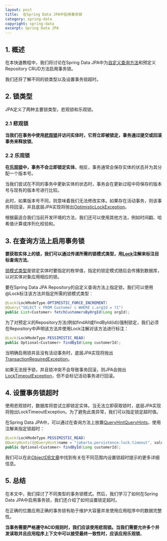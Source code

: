 ```yaml
---
layout: post
title:  在Spring Data JPA中启用事务锁
category: spring-data
copyright: spring-data
excerpt: Spring Data JPA
---
```


## 1. 概述

在本快速教程中，我们将讨论在Spring Data JPA中为[自定义查询方法](https://www.baeldung.com/spring-data-jpa-query)和预定义Repository CRUD方法启用事务锁。

我们还将了解不同的锁类型以及设置事务锁超时。

## 2. 锁类型

JPA定义了两种主要锁类型，悲观锁和乐观锁。

### 2.1 悲观锁

**当我们在事务中使用[悲观锁](https://www.baeldung.com/jpa-pessimistic-locking)并访问实体时，它将立即被锁定，事务通过提交或回滚事务来释放锁**。

### 2.2 乐观锁

**在[乐观锁](https://www.baeldung.com/jpa-optimistic-locking)中，事务不会立即锁定实体**。相反，事务通常会保存实体的状态并为其分配一个版本号。

当我们尝试在不同的事务中更新实体的状态时，事务会在更新过程中将保存的版本号与现有的版本号进行比较。

此时，如果版本号不同，则意味着我们无法修改实体。如果存在活动事务，则该事务将回滚，并且底层JPA实现将抛出[OptimisticLockException](https://docs.oracle.com/javaee/7/api/javax/persistence/OptimisticLockException.html)。

根据最适合我们当前开发环境的方法，我们还可以使用其他方法，例如时间戳、哈希值计算或序列化校验和。

## 3. 在查询方法上启用事务锁

**要获取实体上的锁，我们可以通过传递所需的锁模式类型，用[Lock](https://docs.spring.io/spring-data/jpa/docs/current/api/org/springframework/data/jpa/repository/Lock.html)注解来标注目标查询方法**。

[锁模式类型](https://docs.oracle.com/javaee/7/api/javax/persistence/LockModeType.html)是锁定实体时要指定的枚举值，指定的锁定模式随后会传播到数据库，以对实体对象应用相应的锁。

要在Spring Data JPA Repository的自定义查询方法上指定锁，我们可以使用@Lock标注该方法并指定所需的锁模式类型：

```java
@Lock(LockModeType.OPTIMISTIC_FORCE_INCREMENT)
@Query("SELECT c FROM Customer c WHERE c.orgId = ?1")
public List<Customer> fetchCustomersByOrgId(Long orgId);
```

为了对预定义的Repository方法(例如findAll或findById(id))强制锁定，我们必须在Repository中声明该方法并使用Lock注解对该方法进行标注：

```java
@Lock(LockModeType.PESSIMISTIC_READ)
public Optional<Customer> findById(Long customerId);
```

当明确启用锁并且没有活动事务时，底层JPA实现将抛出[TransactionRequiredException](https://docs.oracle.com/javaee/7/api/javax/persistence/TransactionRequiredException.html)。

如果无法授予锁，并且锁冲突不会导致事务回滚，则JPA会抛出[LockTimeoutException](https://docs.oracle.com/javaee/7/api/javax/persistence/LockTimeoutException.html)，但不会标记活动事务进行回滚。

## 4. 设置事务锁超时

使用悲观锁时，数据库将尝试立即锁定实体。当无法立即获取锁时，底层JPA实现将抛出LockTimeoutException。为了避免此类异常，我们可以指定锁定超时值。

在Spring Data JPA中，可以通过在查询方法上放置[QueryHint](https://docs.oracle.com/javaee/7/api/javax/persistence/QueryHint.html)[QueryHints](https://docs.spring.io/spring-data/jpa/docs/current/api/index.html?org/springframework/data/jpa/repository/QueryHints.html)，使用注解来指定锁超时：

```java
@Lock(LockModeType.PESSIMISTIC_READ)
@QueryHints({@QueryHint(name = "jakarta.persistence.lock.timeout", value = "3000")})
public Optional<Customer> findById(Long customerId);
```

我们可以在此[ObjectDB文章](https://www.objectdb.com/java/jpa/persistence/lock#Pessimistic_Locking_)中找到有关在不同范围内设置锁超时提示的更多详细信息。

## 5. 总结

在本文中，我们探讨了不同类型的事务锁模式。然后，我们学习了如何在Spring Data JPA中启用事务锁，我们还介绍了如何设置锁定超时。

在正确的位置应用正确的事务锁有助于维护大容量并发使用应用程序中的数据完整性。

**当事务需要严格遵守ACID规则时，我们应该使用悲观锁。当我们需要允许多个并发读取并且应用程序上下文中可以接受最终一致性时，应该应用乐观锁**。